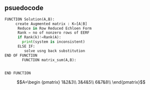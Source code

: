 ## psuedocode 

```python
FUNCTION Solution(A,B):
     create Augmented matrix : K=[A|B]
      Reduce in Row Reduced Echloen Form
      Rank = no of nonzero rows of EERF
      if Rank(k)!=Rank(A):
        print(system is inconsistent)
      ELSE IF:
         solve usng back substitution
END OF FUNCTION
        FUNCTION matrix_sum(A,B):


END FUNCTION
```
$$A=\begin {pmatrix}
     1&2&3\\
     3&4&5\\
     6&7&8\\
     \end{pmatrix}$$
